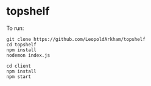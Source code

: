 # topshelf

To run:

```
git clone https://github.com/LeopoldArkham/topshelf
cd topshelf
npm install
nodemon index.js

cd client
npm install
npm start
```
